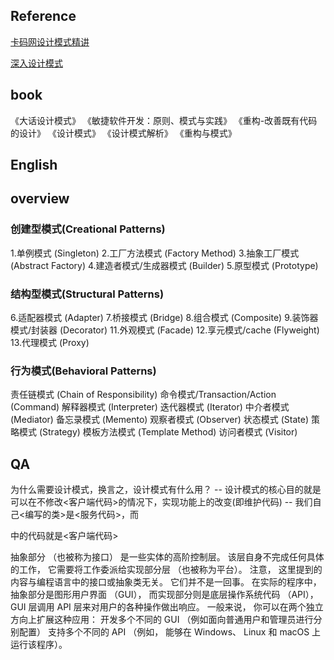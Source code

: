 ## Reference

[卡码网设计模式精讲](https://github.com/youngyangyang04/kama-DesignPattern?tab=readme-ov-file)

[深入设计模式](https://refactoringguru.cn/design-patterns/command)

[]()

## book
《大话设计模式》
《敏捷软件开发：原则、模式与实践》
《重构-改善既有代码的设计》
《设计模式》
《设计模式解析》
《重构与模式》

## English


## overview
### 创建型模式(Creational Patterns)
1.单例模式 (Singleton)
2.工厂方法模式 (Factory Method)
3.抽象工厂模式 (Abstract Factory)
4.建造者模式/生成器模式 (Builder)
5.原型模式 (Prototype)

### 结构型模式(Structural Patterns)
6.适配器模式 (Adapter)
7.桥接模式 (Bridge)
8.组合模式 (Composite)
9.装饰器模式/封装器 (Decorator)
11.外观模式 (Facade)
12.享元模式/cache (Flyweight)
13.代理模式 (Proxy)

### 行为模式(Behavioral Patterns)
责任链模式 (Chain of Responsibility)
命令模式/Transaction/Action (Command)
解释器模式 (Interpreter)
迭代器模式 (Iterator)
中介者模式 (Mediator)
备忘录模式 (Memento)
观察者模式 (Observer)
状态模式 (State)
策略模式 (Strategy)
模板方法模式 (Template Method)
访问者模式 (Visitor)



## QA
为什么需要设计模式，换言之，设计模式有什么用？
-- 设计模式的核心目的就是可以在不修改<客户端代码>的情况下，实现功能上的改变(即维护代码)
-- 我们自己<编写的类>是<服务代码>，而<main>中的代码就是<客户端代码>


抽象部分 （也被称为接口） 是一些实体的高阶控制层。 该层自身不完成任何具体的工作， 它需要将工作委派给实现部分层 （也被称为平台）。
注意， 这里提到的内容与编程语言中的接口或抽象类无关。 它们并不是一回事。
在实际的程序中， 抽象部分是图形用户界面 （GUI）， 而实现部分则是底层操作系统代码 （API）， GUI 层调用 API 层来对用户的各种操作做出响应。
一般来说， 你可以在两个独立方向上扩展这种应用：
开发多个不同的 GUI （例如面向普通用户和管理员进行分别配置）
支持多个不同的 API （例如， 能够在 Windows、 Linux 和 macOS 上运行该程序）。